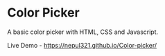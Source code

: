 # Color Picker

A basic color picker with HTML, CSS and Javascript.

Live Demo - https://nepul321.github.io/Color-picker/